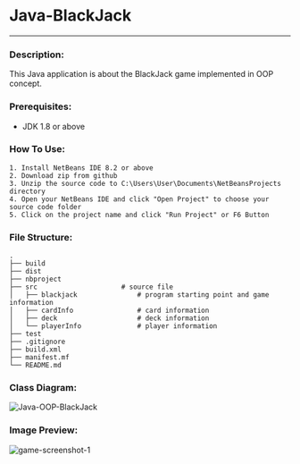 # Java-BlackJack
*********************************
### Description:
This Java application is about the BlackJack game implemented in OOP concept.

### Prerequisites:
- JDK 1.8 or above

### How To Use:
```
1. Install NetBeans IDE 8.2 or above
2. Download zip from github
3. Unzip the source code to C:\Users\User\Documents\NetBeansProjects directory
4. Open your NetBeans IDE and click "Open Project" to choose your source code folder
5. Click on the project name and click "Run Project" or F6 Button
```

### File Structure:

	.
	├── build
	├── dist
	├── nbproject
	├── src						# source file
	│   ├── blackjack				# program starting point and game information
	│   ├── cardInfo				# card information
	│   ├── deck					# deck information
	│   └── playerInfo				# player information
	├── test
	├── .gitignore
	├── build.xml
	├── manifest.mf
	└── README.md


### Class Diagram:
![Java-OOP-BlackJack](https://user-images.githubusercontent.com/39684332/62007751-ee65ec80-b183-11e9-959a-9ca943340ae0.png)

### Image Preview:
![game-screenshot-1](https://user-images.githubusercontent.com/39684332/62007791-6207f980-b184-11e9-9cd0-6c61e6ec1734.JPG)
